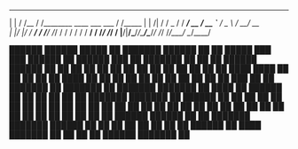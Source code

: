 
 _       __     __                             __      
| |     / /__  / /________  ____ ___  ___     / /_____ 
| | /| / / _ \/ / ___/ __ \/ __ `__ \/ _ \   / __/ __ \
| |/ |/ /  __/ / /__/ /_/ / / / / / /  __/  / /_/ /_/ /
|__/|__/\___/_/\___/\____/_/ /_/ /_/\___/   \__/\____/ 
                                                       



 ██████   ██████   █████  ██      ███████      ██████ ██   ██  █████  ███    ███ ██████  ██  ██████  ███    ██ ███████ ██   ██ ██ ██████       ██████ ██      ██ 
██       ██    ██ ██   ██ ██      ██          ██      ██   ██ ██   ██ ████  ████ ██   ██ ██ ██    ██ ████   ██ ██      ██   ██ ██ ██   ██     ██      ██      ██ 
██   ███ ██    ██ ███████ ██      ███████     ██      ███████ ███████ ██ ████ ██ ██████  ██ ██    ██ ██ ██  ██ ███████ ███████ ██ ██████      ██      ██      ██ 
██    ██ ██    ██ ██   ██ ██           ██     ██      ██   ██ ██   ██ ██  ██  ██ ██      ██ ██    ██ ██  ██ ██      ██ ██   ██ ██ ██          ██      ██      ██ 
 ██████   ██████  ██   ██ ███████ ███████      ██████ ██   ██ ██   ██ ██      ██ ██      ██  ██████  ██   ████ ███████ ██   ██ ██ ██           ██████ ███████ ██ 
                                                                                                                                                                 
                                                                                                                                                                 

